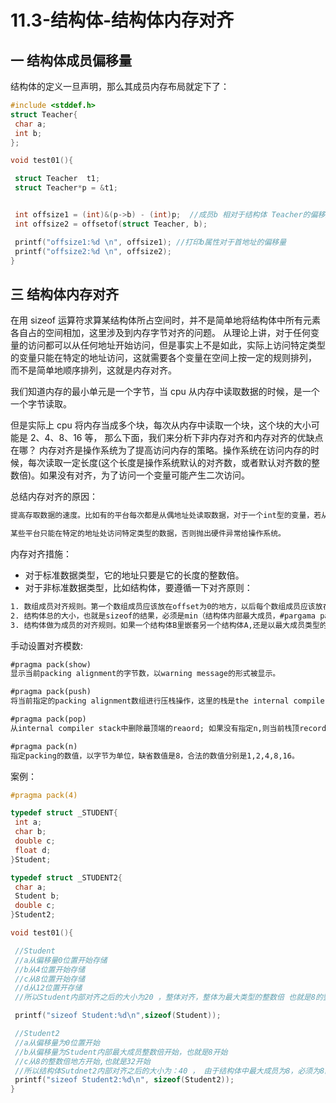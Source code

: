 # 11.3-结构体-结构体内存对齐

## 一 结构体成员偏移量

结构体的定义一旦声明，那么其成员内存布局就定下了：

```c++
#include <stddef.h>
struct Teacher{
 char a;
 int b;
};

void test01(){

 struct Teacher  t1;
 struct Teacher*p = &t1;


 int offsize1 = (int)&(p->b) - (int)p;  //成员b 相对于结构体 Teacher的偏移量
 int offsize2 = offsetof(struct Teacher, b);

 printf("offsize1:%d \n", offsize1); //打印b属性对于首地址的偏移量
 printf("offsize2:%d \n", offsize2);
}
```

## 三 结构体内存对齐

在用 sizeof 运算符求算某结构体所占空间时，并不是简单地将结构体中所有元素各自占的空间相加，这里涉及到内存字节对齐的问题。
从理论上讲，对于任何变量的访问都可以从任何地址开始访问，但是事实上不是如此，实际上访问特定类型的变量只能在特定的地址访问，这就需要各个变量在空间上按一定的规则排列， 而不是简单地顺序排列，这就是内存对齐。

我们知道内存的最小单元是一个字节，当 cpu 从内存中读取数据的时候，是一个一个字节读取。

但是实际上 cpu 将内存当成多个块，每次从内存中读取一个块，这个块的大小可能是 2、4、8、16 等， 那么下面，我们来分析下非内存对齐和内存对齐的优缺点在哪？
内存对齐是操作系统为了提高访问内存的策略。操作系统在访问内存的时候，每次读取一定长度(这个长度是操作系统默认的对齐数，或者默认对齐数的整数倍)。如果没有对齐，为了访问一个变量可能产生二次访问。

总结内存对齐的原因：

```txt
提高存取数据的速度。比如有的平台每次都是从偶地址处读取数据，对于一个int型的变量，若从偶地址单元处存放，则只需一个读取周期即可读取该变量；但是若从奇地址单元处存放，则需要2个读取周期读取该变量。

某些平台只能在特定的地址处访问特定类型的数据，否则抛出硬件异常给操作系统。
```

内存对齐措施：

- 对于标准数据类型，它的地址只要是它的长度的整数倍。
- 对于非标准数据类型，比如结构体，要遵循一下对齐原则：

```txt
1. 数组成员对齐规则。第一个数组成员应该放在offset为0的地方，以后每个数组成员应该放在offset为min（当前成员的大小，#pargama pack(n)）整数倍的地方开始（比如int在32位机器为４字节，#pargama pack(2)，那么从2的倍数地方开始存储）。
2. 结构体总的大小，也就是sizeof的结果，必须是min（结构体内部最大成员，#pargama pack(n)）的整数倍，不足要补齐。
3. 结构体做为成员的对齐规则。如果一个结构体B里嵌套另一个结构体A,还是以最大成员类型的大小对齐，但是结构体A的起点为A内部最大成员的整数倍的地方。（struct B里存有struct A，A里有char，int，double等成员，那A应该从8的整数倍开始存储。），结构体A中的成员的对齐规则仍满足原则1、原则2。
```

手动设置对齐模数:

```txt
#pragma pack(show)
显示当前packing alignment的字节数，以warning message的形式被显示。

#pragma pack(push)
将当前指定的packing alignment数组进行压栈操作，这里的栈是the internal compiler stack,同事设置当前的packing alignment为n；如果n没有指定，则将当前的packing alignment数组压栈。

#pragma pack(pop)
从internal compiler stack中删除最顶端的reaord; 如果没有指定n,则当前栈顶record即为新的packing alignement数值；如果指定了n，则n成为新的packing alignment值

#pragma pack(n)
指定packing的数值，以字节为单位，缺省数值是8，合法的数值分别是1,2,4,8,16。
```

案例：

```c++
#pragma pack(4)

typedef struct _STUDENT{
 int a;
 char b;
 double c;
 float d;
}Student;

typedef struct _STUDENT2{
 char a;
 Student b;
 double c;
}Student2;

void test01(){

 //Student
 //a从偏移量0位置开始存储
 //b从4位置开始存储
 //c从8位置开始存储
 //d从12位置开存储
 //所以Student内部对齐之后的大小为20 ，整体对齐，整体为最大类型的整数倍 也就是8的整数倍 为24

 printf("sizeof Student:%d\n",sizeof(Student));

 //Student2
 //a从偏移量为0位置开始
 //b从偏移量为Student内部最大成员整数倍开始，也就是8开始
 //c从8的整数倍地方开始,也就是32开始
 //所以结构体Sutdnet2内部对齐之后的大小为：40 ， 由于结构体中最大成员为8，必须为8的整数倍 所以大小为40
 printf("sizeof Student2:%d\n", sizeof(Student2));
}
```
